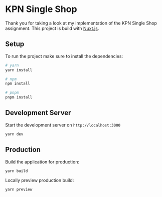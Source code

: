 # KPN Single Shop

Thank you for taking a look at my implementation of the KPN Single Shop assignment.
This project is build with [Nuxt.js](https://nuxtjs.org/).

## Setup

To run the project make sure to install the dependencies:

```bash
# yarn
yarn install

# npm
npm install

# pnpm
pnpm install
```

## Development Server

Start the development server on `http://localhost:3000`

```bash
yarn dev
```

## Production

Build the application for production:

```bash
yarn build
```

Locally preview production build:

```bash
yarn preview
```
